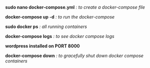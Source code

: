 **sudo nano docker-compose.yml** *: to create a docker-compose file*

**docker-compose up -d** *: to run the docker-compose*

**sudo docker ps** *: all running containers*

**docker-compose logs** *: to see docker compose logs*

**wordpress installed on PORT 8000**

**docker-compose down** *: to gracefully shut down docker compose containers*
